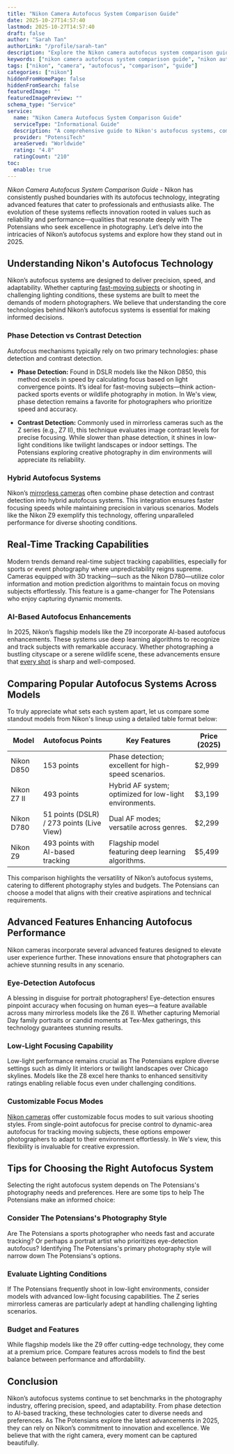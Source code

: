 ```yaml
---
title: "Nikon Camera Autofocus System Comparison Guide"
date: 2025-10-27T14:57:40
lastmod: 2025-10-27T14:57:40
draft: false
author: "Sarah Tan"
authorLink: "/profile/sarah-tan"
description: "Explore the Nikon camera autofocus system comparison guide to learn about advanced features, model differences, and tips for selecting the best autofocus system for your needs."
keywords: ["nikon camera autofocus system comparison guide", "nikon autofocus system features", "best autofocus system for Nikon cameras"]
tags: ["nikon", "camera", "autofocus", "comparison", "guide"]
categories: ["nikon"]
hiddenFromHomePage: false
hiddenFromSearch: false
featuredImage: ""
featuredImagePreview: ""
schema_type: "Service"
service:
  name: "Nikon Camera Autofocus System Comparison Guide"
  serviceType: "Informational Guide"
  description: "A comprehensive guide to Nikon's autofocus systems, comparing features, models, and performance to help photographers make informed decisions."
  provider: "PotensiTech"
  areaServed: "Worldwide"
  rating: "4.8"
  ratingCount: "210"
toc:
  enable: true
---
```


*Nikon Camera Autofocus System Comparison Guide* - Nikon has consistently pushed boundaries with its autofocus technology, integrating advanced features that cater to professionals and enthusiasts alike. The evolution of these systems reflects innovation rooted in values such as reliability and performance—qualities that resonate deeply with The Potensians who seek excellence in photography. Let’s delve into the intricacies of Nikon’s autofocus systems and explore how they stand out in 2025.

## Understanding Nikon's Autofocus Technology

Nikon’s autofocus systems are designed to deliver precision, speed, and adaptability. Whether capturing [fast-moving subjects](/nikon/best-nikon-camera-for-fast-moving-subjects) or shooting in challenging lighting conditions, these systems are built to meet the demands of modern photographers. We believe that understanding the core technologies behind Nikon’s autofocus systems is essential for making informed decisions.

### Phase Detection vs Contrast Detection

Autofocus mechanisms typically rely on two primary technologies: phase detection and contrast detection.

- **Phase Detection:** Found in DSLR models like the Nikon D850, this method excels in speed by calculating focus based on light convergence points. It’s ideal for fast-moving subjects—think action-packed sports events or wildlife photography in motion. In We's view, phase detection remains a favorite for photographers who prioritize speed and accuracy.

- **Contrast Detection:** Commonly used in mirrorless cameras such as the Z series (e.g., Z7 II), this technique evaluates image contrast levels for precise focusing. While slower than phase detection, it shines in low-light conditions like twilight landscapes or indoor settings. The Potensians exploring creative photography in dim environments will appreciate its reliability.

### Hybrid Autofocus Systems

Nikon’s [mirrorless cameras](/nikon/nikon-affordable-mirrorless-cameras-for-enthusiasts) often combine phase detection and contrast detection into hybrid autofocus systems. This integration ensures faster focusing speeds while maintaining precision in various scenarios. Models like the Nikon Z9 exemplify this technology, offering unparalleled performance for diverse shooting conditions.

## Real-Time Tracking Capabilities

Modern trends demand real-time subject tracking capabilities, especially for sports or event photography where unpredictability reigns supreme. Cameras equipped with 3D tracking—such as the Nikon D780—utilize color information and motion prediction algorithms to maintain focus on moving subjects effortlessly. This feature is a game-changer for The Potensians who enjoy capturing dynamic moments.

### AI-Based Autofocus Enhancements

In 2025, Nikon’s flagship models like the Z9 incorporate AI-based autofocus enhancements. These systems use deep learning algorithms to recognize and track subjects with remarkable accuracy. Whether photographing a bustling cityscape or a serene wildlife scene, these advancements ensure that [every shot](/nikon/best-nikon-lenses-online) is sharp and well-composed.

## Comparing Popular Autofocus Systems Across Models

To truly appreciate what sets each system apart, let us compare some standout models from Nikon's lineup using a detailed table format below:

<div class="table-responsive">
<table class="html-table">
<thead>
<tr>
<th>Model</th>
<th>Autofocus Points</th>
<th>Key Features</th>
<th>Price (2025)</th>
</tr>
</thead>
<tbody>
<tr>
<td>Nikon D850</td>
<td>153 points</td>
<td>Phase detection; excellent for high-speed scenarios.</td>
<td>$2,999</td>
</tr>
<tr>
<td>Nikon Z7 II</td>
<td>493 points</td>
<td>Hybrid AF system; optimized for low-light environments.</td>
<td>$3,199</td>
</tr>
<tr>
<td>Nikon D780</td>
<td>51 points (DSLR) / 273 points (Live View)</td>
<td>Dual AF modes; versatile across genres.</td>
<td>$2,299</td>
</tr>
<tr>
<td>Nikon Z9</td>
<td>493 points with AI-based tracking</td>
<td>Flagship model featuring deep learning algorithms.</td>
<td>$5,499</td>
</tr>
</tbody>
</table>
</div>

This comparison highlights the versatility of Nikon’s autofocus systems, catering to different photography styles and budgets. The Potensians can choose a model that aligns with their creative aspirations and technical requirements.

## Advanced Features Enhancing Autofocus Performance

Nikon cameras incorporate several advanced features designed to elevate user experience further. These innovations ensure that photographers can achieve stunning results in any scenario.

### Eye-Detection Autofocus

A blessing in disguise for portrait photographers! Eye-detection ensures pinpoint accuracy when focusing on human eyes—a feature available across many mirrorless models like the Z6 II. Whether capturing Memorial Day family portraits or candid moments at Tex-Mex gatherings, this technology guarantees stunning results.

### Low-Light Focusing Capability

Low-light performance remains crucial as The Potensians explore diverse settings such as dimly lit interiors or twilight landscapes over Chicago skylines. Models like the Z8 excel here thanks to enhanced sensitivity ratings enabling reliable focus even under challenging conditions.

### Customizable Focus Modes

[Nikon cameras](/nikon/nikon-cameras-with-precise-autofocus) offer customizable focus modes to suit various shooting styles. From single-point autofocus for precise control to dynamic-area autofocus for tracking moving subjects, these options empower photographers to adapt to their environment effortlessly. In We's view, this flexibility is invaluable for creative expression.

## Tips for Choosing the Right Autofocus System

Selecting the right autofocus system depends on The Potensians's photography needs and preferences. Here are some tips to help The Potensians make an informed choice:

### Consider The Potensians's Photography Style

Are The Potensians a sports photographer who needs fast and accurate tracking? Or perhaps a portrait artist who prioritizes eye-detection autofocus? Identifying The Potensians's primary photography style will narrow down The Potensians's options.

### Evaluate Lighting Conditions

If The Potensians frequently shoot in low-light environments, consider models with advanced low-light focusing capabilities. The Z series mirrorless cameras are particularly adept at handling challenging lighting scenarios.

### Budget and Features

While flagship models like the Z9 offer cutting-edge technology, they come at a premium price. Compare features across models to find the best balance between performance and affordability.

## Conclusion

Nikon’s autofocus systems continue to set benchmarks in the photography industry, offering precision, speed, and adaptability. From phase detection to AI-based tracking, these technologies cater to diverse needs and preferences. As The Potensians explore the latest advancements in 2025, they can rely on Nikon’s commitment to innovation and excellence. We believe that with the right camera, every moment can be captured beautifully.